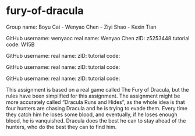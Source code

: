 # fury-of-dracula

Group name: Boyu Cai - Wenyao Chen - Ziyi Shao - Kexin Tian


GitHub username: wenyaoc
real name: Wenyao Chen
zID: z5253448
tutorial code: W15B

GitHub username: 
real name: 
zID: 
tutorial code: 

GitHub username: 
real name: 
zID: 
tutorial code: 

GitHub username: 
real name: 
zID: 
tutorial code: 


This assignment is based on a real game called The Fury of Dracula, but the rules have been simplified for this assignment. The assignment might be more accurately called “Dracula Runs and Hides”, as the whole idea is that four hunters are chasing Dracula and he is trying to evade them. Every time they catch him he loses some blood, and eventually, if he loses enough blood, he is vanquished. Dracula does the best he can to stay ahead of the hunters, who do the best they can to find him.
